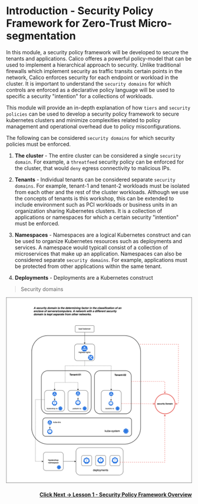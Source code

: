 
# Introduction - Security Policy Framework for Zero-Trust Micro-segmentation

In this module, a security policy framework will be developed to secure the tenants and applications. Calico offeres a powerful policy-model that can be used to implement a hierarchical approach to security. Unlike traditional firewalls which implement security as traffic transits certain points in the network, Calico enforces security for each endpoint or workload in the cluster. It is important to understand the `security domains` for which controls are enforced as a declarative policy language will be used to specific a security "intention" for a collections of workloads. 

This module will provide an in-depth explanation of how `tiers` and `security policies` can be used to develop a security policy framework to secure kubernetes clusters and minimize complexities related to policy management and operational overhead due to policy misconfigurations.

The following can be considered `security domains` for which security policies must be enforced.

01. **The cluster** - The entire cluster can be considered a single `security domain`. For example, a `threatfeed` security policy can be enforced for the cluster, that would `deny` egress connectivity to malicious IPs.

02. **Tenants** - Individual tenants can be considered separate `security domains`. For example, tenant-1 and tenant-2 workloads must be isolated from each other and the rest of the cluster workloads. Although we use the concepts of tenants is this workshop, this can be extended to include environment such as PCI workloads or business units in an organization sharing Kubernetes clusters. It is a collection of applications or namespaces for which a certain security "intention" must be enforced. 

03. **Namespaces** - Namespaces are a logical Kubernetes construct and can be used to organize Kubernetes resources such as deployments and services. A namespace would typicall consist of a collection of microservices that make up an application. Namespaces can also be considered separate `security domains`. For example, applications must be protected from other applications within the same tenant.

04. **Deployments** - Deployments are a Kubernetes construct 

> Security domains

![Security Domains](images/security-domains.png)

#### <div align="right">  [Click Next -> Lesson 1 - Security Policy Framework Overview](https://github.com/tigera-cs/quickstart-self-service/blob/main/modules/security-policy-framework-overview.md) </div>


